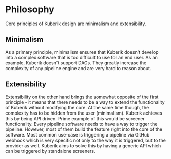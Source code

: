 # Philosophy

Core principles of Kuberik design are minimalism and extensibility.

## Minimalism

As a primary principle, minimalism ensures that Kuberik doesn't develop into a complex software that is too difficult to use for an end user. As an example, Kuberik doesn't support DAGs. They greatly increase the complexity of any pipeline engine and are very hard to reason about.

## Extensibility

Extensibility on the other hand brings the somewhat opposite of the first principle - it means that there needs to be a way to extend the functionality of Kuberik without modifying the core. At the same time though, the complexity has to be hidden from the user (minimalism). Kuberik achieves this by being API driven. Prime example of this would be screener functionality. Every pipeline software needs to have a way to trigger the pipeline. However, most of them build the feature right into the core of the software. Most common use-case is triggering a pipeline via GitHub webhook which is very specific not only to the way it is triggered, but to the provider as well. Kuberik aims to solve this by having a generic API which can be triggered by standalone screeners.
